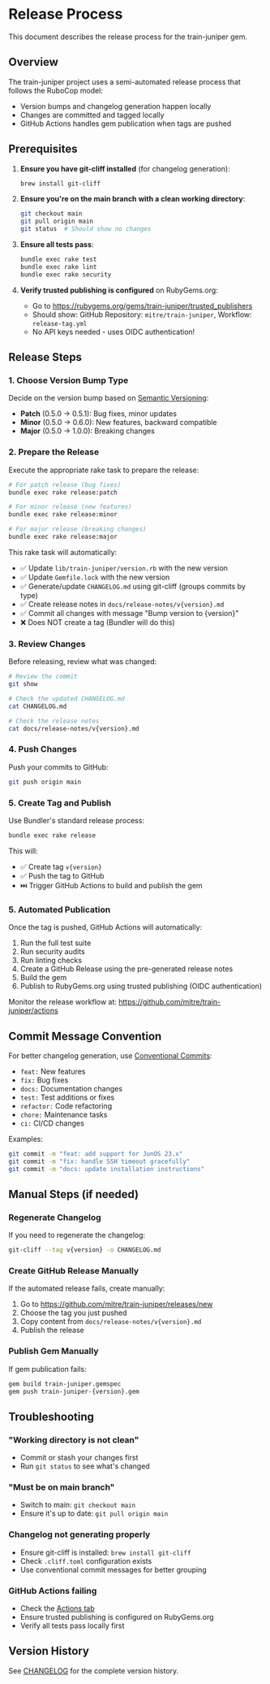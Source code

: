 # Release Process

This document describes the release process for the train-juniper gem.

## Overview

The train-juniper project uses a semi-automated release process that follows the RuboCop model:
- Version bumps and changelog generation happen locally
- Changes are committed and tagged locally
- GitHub Actions handles gem publication when tags are pushed

## Prerequisites

1. **Ensure you have git-cliff installed** (for changelog generation):
   ```bash
   brew install git-cliff
   ```

2. **Ensure you're on the main branch with a clean working directory**:
   ```bash
   git checkout main
   git pull origin main
   git status  # Should show no changes
   ```

3. **Ensure all tests pass**:
   ```bash
   bundle exec rake test
   bundle exec rake lint
   bundle exec rake security
   ```

4. **Verify trusted publishing is configured** on RubyGems.org:
   - Go to https://rubygems.org/gems/train-juniper/trusted_publishers
   - Should show: GitHub Repository: `mitre/train-juniper`, Workflow: `release-tag.yml`
   - No API keys needed - uses OIDC authentication!

## Release Steps

### 1. Choose Version Bump Type

Decide on the version bump based on [Semantic Versioning](https://semver.org/):
- **Patch** (0.5.0 → 0.5.1): Bug fixes, minor updates
- **Minor** (0.5.0 → 0.6.0): New features, backward compatible
- **Major** (0.5.0 → 1.0.0): Breaking changes

### 2. Prepare the Release

Execute the appropriate rake task to prepare the release:

```bash
# For patch release (bug fixes)
bundle exec rake release:patch

# For minor release (new features)
bundle exec rake release:minor

# For major release (breaking changes)
bundle exec rake release:major
```

This rake task will automatically:
- ✅ Update `lib/train-juniper/version.rb` with the new version
- ✅ Update `Gemfile.lock` with the new version
- ✅ Generate/update `CHANGELOG.md` using git-cliff (groups commits by type)
- ✅ Create release notes in `docs/release-notes/v{version}.md`
- ✅ Commit all changes with message "Bump version to {version}"
- ❌ Does NOT create a tag (Bundler will do this)

### 3. Review Changes

Before releasing, review what was changed:

```bash
# Review the commit
git show

# Check the updated CHANGELOG.md
cat CHANGELOG.md

# Check the release notes
cat docs/release-notes/v{version}.md
```

### 4. Push Changes

Push your commits to GitHub:

```bash
git push origin main
```

### 5. Create Tag and Publish

Use Bundler's standard release process:

```bash
bundle exec rake release
```

This will:
- ✅ Create tag `v{version}`
- ✅ Push the tag to GitHub
- ⏭️ Trigger GitHub Actions to build and publish the gem

### 5. Automated Publication

Once the tag is pushed, GitHub Actions will automatically:
1. Run the full test suite
2. Run security audits
3. Run linting checks
4. Create a GitHub Release using the pre-generated release notes
5. Build the gem
6. Publish to RubyGems.org using trusted publishing (OIDC authentication)

Monitor the release workflow at: https://github.com/mitre/train-juniper/actions

## Commit Message Convention

For better changelog generation, use [Conventional Commits](https://www.conventionalcommits.org/):

- `feat:` New features
- `fix:` Bug fixes
- `docs:` Documentation changes
- `test:` Test additions or fixes
- `refactor:` Code refactoring
- `chore:` Maintenance tasks
- `ci:` CI/CD changes

Examples:
```bash
git commit -m "feat: add support for JunOS 23.x"
git commit -m "fix: handle SSH timeout gracefully"
git commit -m "docs: update installation instructions"
```

## Manual Steps (if needed)

### Regenerate Changelog

If you need to regenerate the changelog:

```bash
git-cliff --tag v{version} -o CHANGELOG.md
```

### Create GitHub Release Manually

If the automated release fails, create manually:

1. Go to https://github.com/mitre/train-juniper/releases/new
2. Choose the tag you just pushed
3. Copy content from `docs/release-notes/v{version}.md`
4. Publish the release

### Publish Gem Manually

If gem publication fails:

```bash
gem build train-juniper.gemspec
gem push train-juniper-{version}.gem
```

## Troubleshooting

### "Working directory is not clean"
- Commit or stash your changes first
- Run `git status` to see what's changed

### "Must be on main branch"
- Switch to main: `git checkout main`
- Ensure it's up to date: `git pull origin main`

### Changelog not generating properly
- Ensure git-cliff is installed: `brew install git-cliff`
- Check `.cliff.toml` configuration exists
- Use conventional commit messages for better grouping

### GitHub Actions failing
- Check the [Actions tab](https://github.com/mitre/train-juniper/actions)
- Ensure trusted publishing is configured on RubyGems.org
- Verify all tests pass locally first

## Version History

See [CHANGELOG](/CHANGELOG/) for the complete version history.